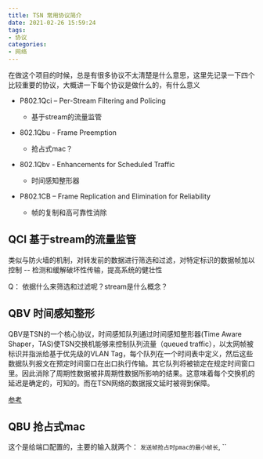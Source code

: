 ```yaml
---
title: TSN 常用协议简介
date: 2021-02-26 15:59:24
tags:
- 协议
categories:
- 网络
---
```


在做这个项目的时候，总是有很多协议不太清楚是什么意思，这里先记录一下四个比较重要的协议，大概讲一下每个协议是做什么的，有什么意义

* P802.1Qci – Per-Stream Filtering and Policing

    * 基于stream的流量监管


* 802.1Qbu - Frame Preemption

    * 抢占式mac？

* 802.1Qbv - Enhancements for Scheduled Traffic

    * 时间感知整形器

* P802.1CB – Frame Replication and Elimination for Reliability

    * 帧的复制和高可靠性消除

<!--more-->

## QCI 基于stream的流量监管

类似与防火墙的机制，对转发前的数据进行筛选和过滤，对特定标识的数据帧加以控制 -- 检测和缓解破坏性传输，提高系统的健壮性

Q： 依据什么来筛选和过滤呢？stream是什么概念？

## QBV 时间感知整形

QBV是TSN的一个核心协议，时间感知队列通过时间感知整形器(Time Aware Shaper，TAS)使TSN交换机能够来控制队列流量（queued traffic），以太网帧被标识并指派给基于优先级的VLAN Tag，每个队列在一个时间表中定义，然后这些数据队列报文在预定时间窗口在出口执行传输。其它队列将被锁定在规定时间窗口里。因此消除了周期性数据被非周期性数据所影响的结果。这意味着每个交换机的延迟是确定的，可知的。而在TSN网络的数据报文延时被得到保障。

[参考](https://www.sdnlab.com/22868.html)

## QBU 抢占式mac

这个是给端口配置的，主要的输入就两个： `发送帧抢占时pmac的最小帧长`, ``